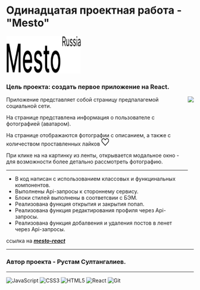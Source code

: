 # Одинадцатая проектная работа - "Mesto"

<img src="./src/images/logo_black.svg" width="200" height="100" alt="logo Mesto"/>

### Цель проекта: создать первое приложение на  React.

<img align ='right' src='src/images/20230505_013604.gif' height="350"/>

Приложение представляет собой страницу предпалагемой социальной сети.

На странице представлена информация о пользователе с фотографией (аватаром).

На странице отображаются фотографии с описанием, а также с количеством проставленных лайков <img src="./src/images/like_icon.svg" width="20" height="20" alt="like"/>

При клике на на картинку из ленты, открывается модальное окно - для возможности более детально рассмотреть фотографию.

---
- В код написан с использованием классовых и функцинальных компонентов.
- Выполнены Api-запросы к стороннему сервису.
- Блоки стилей выполнены в соответсвии с БЭМ.
- Реализована функция открытия и закрытия попап.
- Реализована функция редактирования профиля через Api-запросы.
- Реализована функция добалвения и удаления постов в ленет через Api-запросы.


ссылка на  [***mesto-react***](https://pyctam-ac.github.io/mesto-react/index.html)


---
### Автор проекта - Рустам Султангалиев.
---
<p>
<img src="https://raw.githubusercontent.com/danielcranney/readme-generator/main/public/icons/skills/javascript-colored.svg" width="36" height="36" alt="JavaScript"/>
<img src="https://raw.githubusercontent.com/danielcranney/readme-generator/main/public/icons/skills/css3-colored.svg" width="36" height="36" alt="CSS3" />
<img src="https://raw.githubusercontent.com/danielcranney/readme-generator/main/public/icons/skills/html5-colored.svg" width="36" height="36" alt="HTML5" />
<img src="https://raw.githubusercontent.com/danielcranney/readme-generator/main/public/icons/skills/react-colored.svg" width="36" height="36" alt="React" />
<img src="https://raw.githubusercontent.com/danielcranney/readme-generator/main/public/icons/skills/git-colored.svg" width="36" height="36" alt="Git" />
</p>
